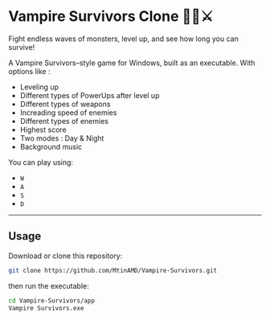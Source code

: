 # Vampire Survivors Clone 🧛‍♂️⚔️

Fight endless waves of monsters, level up, and see how long you can survive!

A Vampire Survivors–style game for Windows, built as an executable.
With options like :
- Leveling up
- Different types of PowerUps after level up
- Different types of weapons
- Increading speed of enemies
- Different types of enemies
- Highest score
- Two modes : Day & Night
- Background music

You can play using:
- `W`
- `A`
- `S`
- `D`

---

## Usage

Download or clone this repository:
```bash
git clone https://github.com/MtinAMD/Vampire-Survivors.git
```

then run the executable:
```bash
cd Vampire-Survivors/app
Vampire Survivors.exe
```
